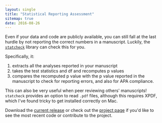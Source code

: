 ```yaml
---
layout: single
title: "Statistical Reporting Assessment"
sitemap: true
date: 2016-08-26
---
```


Even if your data and code are publicly available, you can still fall at the last hurdle by not reporting the correct numbers in a manuscript. Luckily, the [`statcheck`](http://rpubs.com/michelenuijten/202816) library can check this for you. 

Specifically, it:

1. extracts all the analyses reported in your manuscript
2. takes the test statistics and df and recomputes p values
3. compares the recomputed p value with the p value reported in the manuscript to check for reporting errors, and also for APA compliance.

This can also be very useful when peer reviewing others' manuscripts! `statcheck` provides an option to read `.pdf` files, although this requires XPDF, which I've found tricky to get installed correctly on Mac.

Download the [current release](https://github.com/ianhussey/StatisticalReportingAssessment/releases/) or check out the [project page](https://github.com/ianhussey/StatisticalReportingAssessment/) if you'd like to see the most recent code or contribute to the project.  